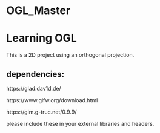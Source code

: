 # OGL_Master
<h1>Learning OGL</h1>

This is a 2D project using an orthogonal projection.
<p><h2>dependencies:</h2></p>

<p>https://glad.dav1d.de/</p>
<p>https://www.glfw.org/download.html</p>
<p>https://glm.g-truc.net/0.9.9/</p>

please include these in your external libraries and headers. 
